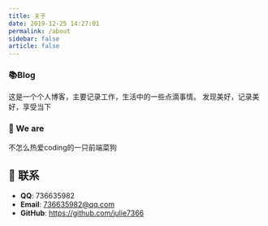 ```yaml
---
title: 关于
date: 2019-12-25 14:27:01
permalink: /about
sidebar: false
article: false
---
```


### 📚Blog
这是一个个人博客，主要记录工作，生活中的一些点滴事情。
发现美好，记录美好，享受当下

### :see_no_evil: We are
不怎么热爱coding的一只前端菜狗

## :email: 联系
- **QQ**: <a :href="qqUrl">736635982</a>
- **Email**:  <a href="mailto:736635982@qq.com">736635982@qq.com</a>
- **GitHub**: <https://github.com/julie7366>    

<script>
  export default {
    data(){
      return {
        qqUrl: 'tencent://message/?uin=736635982&Site=&Menu=yes'
      }
    },
    mounted(){
      const flag =  navigator.userAgent.match(/(phone|pad|pod|iPhone|iPod|ios|iPad|Android|Mobile|BlackBerry|IEMobile|MQQBrowser|JUC|Fennec|wOSBrowser|BrowserNG|WebOS|Symbian|Windows Phone)/i);
      if(flag){
        this.qqUrl = 'mqqwpa://im/chat?chat_type=wpa&uin=736635982&version=1&src_type=web&web_src=oicqzone.com'
      }
    }
  }
</script>
